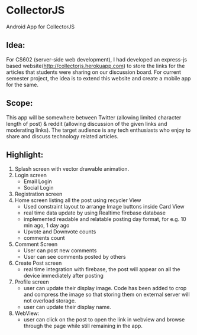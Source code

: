 # CollectorJS
Android App for CollectorJS

## Idea:
For CS602 (server-side web development), I had developed an express-js based website(http://collectorjs.herokuapp.com) to store the links for the articles that students were sharing on our discussion board. For current semester project, the idea is to extend this website and create a mobile app for the same. 
## Scope:
This app will be somewhere between Twitter (allowing limited character length of post) & reddit (allowing discussion of the given links and moderating links). The target audience is any tech enthusiasts who enjoy to share and discuss technology related articles.

## Highlight:
1.	Splash screen with vector drawable animation.
2.	Login screen
    -	Email Login
    -	Social Login
3.	Registration screen 
4.	Home screen listing all the post using recycler View
    -	Used constraint layout to arrange Image buttons inside Card View
    -	real time data update by using Realtime firebase database
    -	implemented readable and relatable posting day format, for e.g. 10 min ago, 1 day ago
    -	Upvote and Downvote counts
    -	comments count
5.	Comment Screen
     -	User can post new comments
     -	User can see comments posted by others
6.	Create Post screen
      -	real time integration with firebase, the post will appear on all the device immediately after posting
7.	Profile screen
      -	user can update their display image. Code has been added to crop and compress the image so that storing them on external server will not overload storage.
      -	user can update their display name.
8.	WebView:
      -	user can click on the post to open the link in webview and browse through the page while still remaining in the app. 

